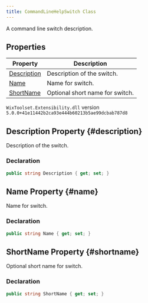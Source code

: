 ```yaml
---
title: CommandLineHelpSwitch Class
---
```

A command line switch description.
## Properties
| Property | Description |
| ------ | ----------- |
| [Description](#description) | Description of the switch. |
| [Name](#name) | Name for switch. |
| [ShortName](#shortname) | Optional short name for switch. |
`WixToolset.Extensibility.dll` version `5.0.0+41e11442b2ca93e444b60213b5ae99dcbab787d8`
## Description Property {#description}
Description of the switch.
### Declaration
```cs
public string Description { get; set; }
```
## Name Property {#name}
Name for switch.
### Declaration
```cs
public string Name { get; set; }
```
## ShortName Property {#shortname}
Optional short name for switch.
### Declaration
```cs
public string ShortName { get; set; }
```

